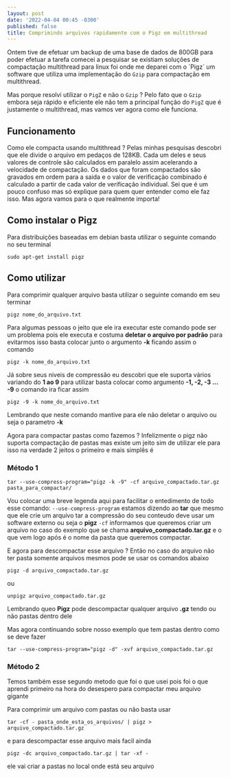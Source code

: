 ```yaml
---
layout: post
date: '2022-04-04 00:45 -0300'
published: false
title: Comprimindo arquivos rapidamente com o Pigz em multithread
---
```

Ontem tive de efetuar um backup de uma base de dados de 800GB para poder efetuar a tarefa comecei a pesquisar se existiam soluções de compactação multithread para linux foi onde me deparei com o ´Pigz´ um software que utiliza uma implementação do `Gzip` para compactação em multithread.

Mas porque resolvi utilizar o `PigZ` e não o `Gzip` ? Pelo fato que o `Gzip` embora seja rápido e eficiente ele não tem a principal função do `PigZ` que é justamente o multithread, mas vamos ver agora como ele funciona.

## Funcionamento

Como ele compacta usando multithread ? Pelas minhas pesquisas descobri que ele divide o arquivo em pedaços de 128KB. Cada um deles e seus valores de controle são calculados em paralelo assim acelerando a velocidade de compactação. Os dados que foram compactados são gravados em ordem para a saida e o valor de verificação combinado é calculado a partir de cada valor de verificação individual. Sei que é um pouco confuso mas só explique para quem quer entender como ele faz isso. Mas agora vamos para o que realmente importa!

## Como instalar o Pigz

Para distribuições baseadas em debian basta utilizar o seguinte comando no seu terminal

```shell
sudo apt-get install pigz
```

## Como utilizar

Para comprimir qualquer arquivo basta utilizar o seguinte comando em seu terminar
```shell
pigz nome_do_arquivo.txt
```

Para algumas pessoas o jeito que ele ira executar este comando pode ser um problema pois ele executa e costuma **deletar o arquivo por padrão** para evitarmos isso basta colocar junto o argumento **-k** ficando assim o comando

```shell
pigz -k nome_do_arquivo.txt
```

Já sobre seus niveis de compressão eu descobri que ele suporta vários variando do **1 ao 9** para utilizar basta colocar como argumento **-1, -2, -3 ... -9** o comando ira ficar assim
```shell
pigz -9 -k nome_do_arquivo.txt
```
Lembrando que neste comando mantive para ele não deletar o arquivo ou seja o parametro **-k**

Agora para compactar pastas como fazemos ? Infelizmente o pigz não suporta compactação de pastas mas existe um jeito sim de utilizar ele para isso na verdade 2 jeitos o primeiro e mais simplês é

### Método 1

```shell
tar --use-compress-program="pigz -k -9" -cf arquivo_compactado.tar.gz pasta_para_compactar/
```

Vou colocar uma breve legenda aqui para facilitar o entedimento de todo esse comando:
`--use-compress-program` estamos dizendo ao **tar** que mesmo que ele crie um arquivo tar a compressão do seu conteudo deve usar um software externo ou seja o **pigz**
`-cf` informamos que queremos criar um arquivo no caso do exemplo que se chama **arquivo_compactado.tar.gz** e o que vem logo após é o nome da pasta que queremos compactar.

E agora para descompactar esse arquivo ? Então no caso do arquivo não ter pasta somente arquivos mesmos pode se usar os comandos abaixo
```shell
pigz -d arquivo_compactado.tar.gz
```

ou

```shell
unpigz arquivo_compactado.tar.gz
```

Lembrando queo **Pigz** pode descompactar qualquer arquivo **.gz** tendo ou não pastas dentro dele

Mas agora continuando sobre nosso exemplo que tem pastas dentro como se deve fazer
```shell
tar --use-compress-program="pigz -d" -xvf arquivo_compactado.tar.gz
```

### Método 2

Temos também esse segundo metodo que foi o que usei pois foi o que aprendi primeiro na hora do desespero para compactar meu arquivo gigante

Para comprimir um arquivo com pastas ou não basta usar

```shell
tar -cf - pasta_onde_esta_os_arquivos/ | pigz > arquivo_compactado.tar.gz
```

e para descompactar esse arquivo mais facil ainda

```shell
pigz -dc arquivo_compactado.tar.gz | tar -xf -
```

ele vai criar a pastas no local onde está seu arquivo


